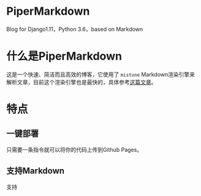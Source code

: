# PiperMarkdown
Blog for Django1.11，Python 3.6，based on Markdown

# 什么是PiperMarkdown

这是一个快速、简洁而且高效的博客，它使用了 `mistune` Markdown渲染引擎来解析文章，目前这个渲染引擎也是最快的，具体参考[这篇文章](http://lepture.com/en/2014/markdown-parsers-in-python)。

# 特点

## 一键部署

只需要一条指令就可以将你的代码上传到Github Pages。

## 支持Markdown

支持
